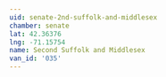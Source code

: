 ```yaml
---
uid: senate-2nd-suffolk-and-middlesex
chamber: senate
lat: 42.36376
lng: -71.15754
name: Second Suffolk and Middlesex
van_id: '035'
---
```

